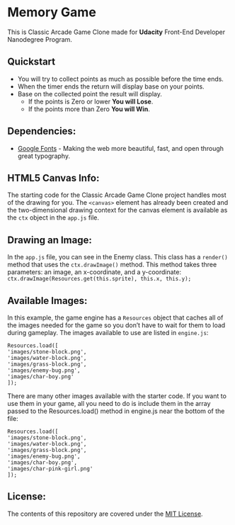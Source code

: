 # Memory Game

This is Classic Arcade Game Clone made for **Udacity** Front-End Developer Nanodegree Program.

## Quickstart

* You will try to collect points as much as possible before the time ends.
* When the timer ends the return will display base on your points.
* Base on the collected point the result will display.
    - If the points is Zero or lower **You will Lose**.
    - If the points more than Zero **You will Win**.

## Dependencies:

* [Google Fonts](https://fonts.google.com/) - Making the web more beautiful, fast, and open through great typography.

## HTML5 Canvas Info:

The starting code for the Classic Arcade Game Clone project handles most of the drawing for you. The `<canvas>` element has already been created and the two-dimensional drawing context for the canvas element is available as the `ctx` object in the `app.js` file.

## Drawing an Image:

In the `app.js` file, you can see in the Enemy class. This class has a `render()` method that uses the `ctx.drawImage()` method. This method takes three parameters: an image, an x-coordinate, and a y-coordinate:
`ctx.drawImage(Resources.get(this.sprite), this.x, this.y);`

## Available Images:

In this example, the game engine has a `Resources` object that caches all of the images needed for the game so you don’t have to wait for them to load during gameplay. The images available to use are listed in `engine.js`:

    Resources.load([
    'images/stone-block.png',
    'images/water-block.png',
    'images/grass-block.png',
    'images/enemy-bug.png',
    'images/char-boy.png'
    ]);


There are many other images available with the starter code. If you want to use them in your game, all you need to do is include them in the array passed to the Resources.load() method in engine.js near the bottom of the file:

    Resources.load([
    'images/stone-block.png',
    'images/water-block.png',
    'images/grass-block.png',
    'images/enemy-bug.png',
    'images/char-boy.png',
    'images/char-pink-girl.png'
    ]);

## License:

The contents of this repository are covered under the [MIT License](LICENSE).